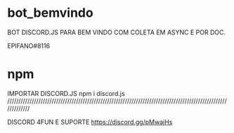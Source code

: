 # bot_bemvindo
BOT DISCORD.JS PARA BEM VINDO COM COLETA EM ASYNC E POR DOC.

EPIFANO#8116

# npm

IMPORTAR DISCORD.JS
npm i discord.js
/////////////////////////////////////////////////////////////////////////////////////////////////////////////

DISCORD 4FUN E SUPORTE
https://discord.gg/pMwajHs
